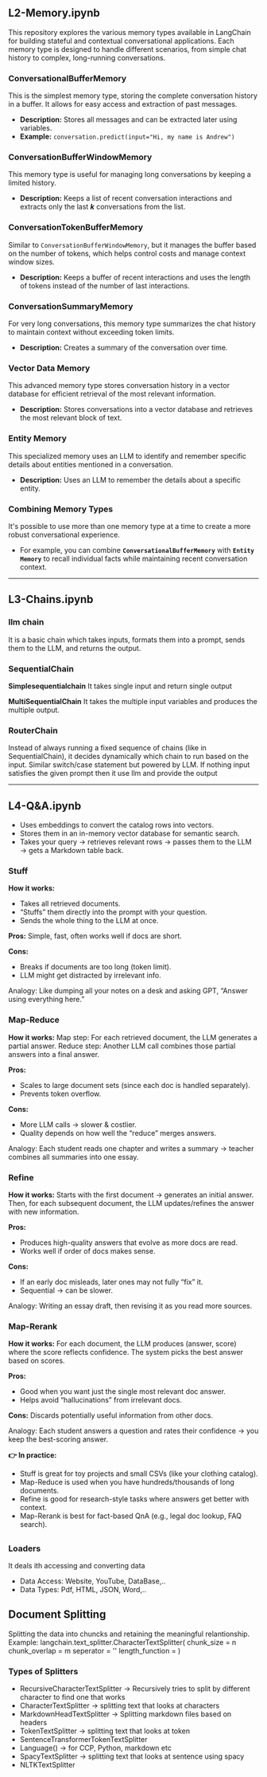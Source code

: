 ## L2-Memory.ipynb

This repository explores the various memory types available in LangChain for building stateful and contextual conversational applications. Each memory type is designed to handle different scenarios, from simple chat history to complex, long-running conversations.

### **ConversationalBufferMemory**
This is the simplest memory type, storing the complete conversation history in a buffer. It allows for easy access and extraction of past messages.
* **Description:** Stores all messages and can be extracted later using variables.
* **Example:** `conversation.predict(input="Hi, my name is Andrew")`

### **ConversationBufferWindowMemory**
This memory type is useful for managing long conversations by keeping a limited history.
* **Description:** Keeps a list of recent conversation interactions and extracts only the last **$k$** conversations from the list.

### **ConversationTokenBufferMemory**
Similar to `ConversationBufferWindowMemory`, but it manages the buffer based on the number of tokens, which helps control costs and manage context window sizes.
* **Description:** Keeps a buffer of recent interactions and uses the length of tokens instead of the number of last interactions.

### **ConversationSummaryMemory**
For very long conversations, this memory type summarizes the chat history to maintain context without exceeding token limits.
* **Description:** Creates a summary of the conversation over time.

### **Vector Data Memory**
This advanced memory type stores conversation history in a vector database for efficient retrieval of the most relevant information.
* **Description:** Stores conversations into a vector database and retrieves the most relevant block of text.

### **Entity Memory**
This specialized memory uses an LLM to identify and remember specific details about entities mentioned in a conversation.
* **Description:** Uses an LLM to remember the details about a specific entity.

### **Combining Memory Types**
It's possible to use more than one memory type at a time to create a more robust conversational experience.
* For example, you can combine **`ConversationalBufferMemory`** with **`Entity Memory`** to recall individual facts while maintaining recent conversation context.

---

## L3-Chains.ipynb

### **llm chain**
It is a basic chain which takes inputs, formats them into a prompt, sends them to the LLM, and returns the output.

### **SequentialChain**

**Simplesequentialchain**
It takes single input and return single output

**MultiSequentialChain**
It takes the multiple input variables and produces the multiple output.

### **RouterChain**
Instead of always running a fixed sequence of chains (like in SequentialChain), it decides dynamically which chain to run based on the input. Similar switch/case statement but powered by LLM.
If nothing input satisfies the given prompt then it use llm and provide the output

---

## L4-Q&A.ipynb

* Uses embeddings to convert the catalog rows into vectors.
* Stores them in an in-memory vector database for semantic search.
* Takes your query → retrieves relevant rows → passes them to the LLM → gets a Markdown table back.

### **Stuff**
**How it works:**
* Takes all retrieved documents.
* “Stuffs” them directly into the prompt with your question.
* Sends the whole thing to the LLM at once.

**Pros:**
Simple, fast, often works well if docs are short.

**Cons:**
* Breaks if documents are too long (token limit).
* LLM might get distracted by irrelevant info.

Analogy: Like dumping all your notes on a desk and asking GPT, “Answer using everything here.”

### **Map-Reduce**
**How it works:**
Map step: For each retrieved document, the LLM generates a partial answer.
Reduce step: Another LLM call combines those partial answers into a final answer.

**Pros:**
* Scales to large document sets (since each doc is handled separately).
* Prevents token overflow.

**Cons:**
* More LLM calls → slower & costlier.
* Quality depends on how well the “reduce” merges answers.

Analogy: Each student reads one chapter and writes a summary → teacher combines all summaries into one essay.

### **Refine**
**How it works:**
Starts with the first document → generates an initial answer.
Then, for each subsequent document, the LLM updates/refines the answer with new information.

**Pros:**
* Produces high-quality answers that evolve as more docs are read.
* Works well if order of docs makes sense.

**Cons:**
* If an early doc misleads, later ones may not fully “fix” it.
* Sequential → can be slower.

Analogy: Writing an essay draft, then revising it as you read more sources.

### **Map-Rerank**
**How it works:**
For each document, the LLM produces (answer, score) where the score reflects confidence.
The system picks the best answer based on scores.

**Pros:**
* Good when you want just the single most relevant doc answer.
* Helps avoid “hallucinations” from irrelevant docs.

**Cons:**
Discards potentially useful information from other docs.

Analogy: Each student answers a question and rates their confidence → you keep the best-scoring answer.

**👉 In practice:**
* Stuff is great for toy projects and small CSVs (like your clothing catalog).
* Map-Reduce is used when you have hundreds/thousands of long documents.
* Refine is good for research-style tasks where answers get better with context.
* Map-Rerank is best for fact-based QnA (e.g., legal doc lookup, FAQ search).

## 

### **Loaders**
It deals ith accessing and converting data
* Data Access: Website, YouTube, DataBase,..
* Data Types: Pdf, HTML, JSON, Word,..


## **Document Splitting** 

Splitting the data into chuncks and retaining the meaningful relantionship.
Example:
langchain.text_splitter.CharacterTextSplitter(
  chunk_size = n
  chunk_overlap = m
  seperator = ''
  length_function = <built-in-function-length>
)

### **Types of Splitters**
* RecursiveCharacterTextSplitter -> Recursively tries to split by different character to find one that works
* CharacterTextSplitter -> splitting text that looks at characters
* MarkdownHeadTextSplitter -> Splitting markdown files based on headers
* TokenTextSplitter -> splitting text that looks at token
* SentenceTransformerTokenTextSplitter
* Language() -> for CCP, Python, markdown etc
* SpacyTextSplitter -> splitting text that looks at sentence using spacy
* NLTKTextSplitter
